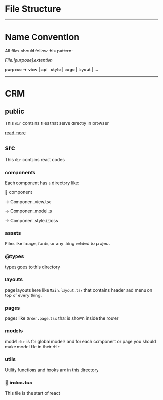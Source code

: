 # File Structure

---

# Name Convention

All files should follow this pattern:

_File.[purpose].extention_

purpose ⇒ view | api | style | page | layout | ...

---

# CRM

## public

This `dir` contains files that serve directly in browser

[read more](https://create-react-app.dev/docs/using-the-public-folder)

## src

This `dir` contains react codes

### components

Each component has a directory like:

📂 component

→ Component.view.tsx

→ Component.model.ts

→ Component.style.(s)css

### assets

Files like image, fonts, or any thing related to project

### @types

types goes to this directory

### layouts

page layouts here like `Main.layout.tsx` that contains header and menu on top of every thing.

### pages

pages like `Order.page.tsx` that is shown inside the router

### models

model `dir` is for global models
and for each component or page you should make model file in their `dir`

<!-- ### services

Any api calls and services goes here

`index.api.ts` : there is **makeRequest** that generate a request and every api requests must export with this module

For any apis you must create a directory that contains apis and use makeRequest generic function to generate a request -->

### utils

Utility functions and hooks are in this directory

### 📄 index.tsx

This file is the start of react

